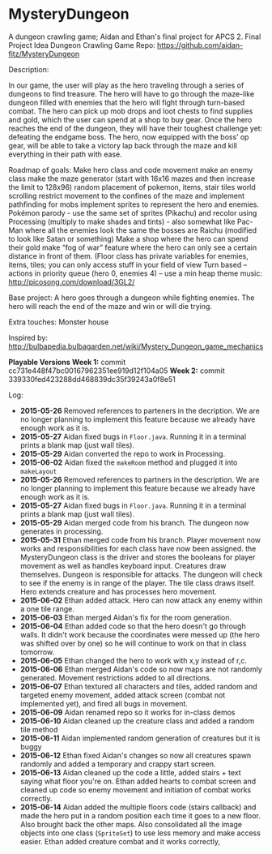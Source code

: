 # MysteryDungeon
A dungeon crawling game; Aidan and Ethan's final project for APCS 2.
Final Project Idea
Dungeon Crawling Game
Repo: https://github.com/aidan-fitz/MysteryDungeon


Description:

In our game, the user will play as the hero traveling through a series of dungeons to find treasure. The hero will have to go through the maze-like dungeon filled with enemies that the hero will fight through turn-based combat.  The hero can pick up mob drops and loot chests to find supplies and gold, which the user can spend at a shop to buy gear.  Once the hero reaches the end of the dungeon, they will have their toughest challenge yet: defeating the endgame boss.  The hero, now equipped with the boss’ op gear, will be able to take a victory lap back through the maze and kill everything in their path with ease.

Roadmap of goals:
Make hero class and code movement
make an enemy class
make the maze generator (start with 16x16 mazes and then increase the limit to 128x96)
random placement of pokemon, items, stair tiles
world scrolling
restrict movement to the confines of the maze and implement pathfinding for mobs
implement sprites to represent the hero and enemies.
Pokémon parody - use the same set of sprites (Pikachu) and recolor using Processing (multiply to make shades and tints) - also somewhat like Pac-Man where all the enemies look the same
the bosses are Raichu (modified to look like Satan or something)
Make a shop where the hero can spend their gold
make “fog of war” feature where the hero can only see a certain distance in front of them. (Floor class has private variables for enemies, items, tiles; you can only access stuff in your field of view
Turn based – actions in priority queue (hero 0, enemies 4) – use a min heap
theme music: http://picosong.com/download/3GL2/

Base project:
A hero goes through a dungeon while fighting enemies. The hero will reach the end of the maze and win or will die trying.

Extra touches:
Monster house

Inspired by: http://bulbapedia.bulbagarden.net/wiki/Mystery_Dungeon_game_mechanics

**Playable Versions**
**Week 1:** commit cc731e448f47bc00167962351ee919d12f104a05
**Week 2:** commit 339330fed423288dd468839dc35f39243a0f8e51

Log:
- **2015-05-26** Removed references to parteners in the decription.  We are no longer planning to implement this feature because we already have enough work as it is.
- **2015-05-27** Aidan fixed bugs in `Floor.java`. Running it in a terminal prints a blank map (just wall tiles).
- **2015-05-29** Aidan converted the repo to work in Processing.
- **2015-06-02** Aidan fixed the `makeRoom` method and plugged it into `makeLayout`
- **2015-05-26** Removed references to partners in the description.  We are no longer planning to implement this feature because we already have enough work as it is.
- **2015-05-27** Aidan fixed bugs in `Floor.java`. Running it in a terminal prints a blank map (just wall tiles).
- **2015-05-29** Aidan merged code from his branch.  The dungeon now generates in processing.
- **2015-05-31** Ethan merged code from his branch.  Player movement now works and responsibilities for each class have now been assigned.  the MysteryDungeon class is the driver and stores the booleans for player movement as well as handles keyboard input.  Creatures draw themselves.  Dungeon is responsible for attacks.  The dungeon will check to see if the enemy is in range of the player.  The tile class draws itself.  Hero extends creature and has processes hero movement.
- **2015-06-02** Ethan added attack.  Hero can now attack any enemy within a one tile range.
- **2015-06-03** Ethan merged Aidan's fix for the room generation.
- **2015-06-04** Ethan added code so that the hero doesn't go through walls.  It didn't work because the coordinates were messed up (the hero was shifted over by one) so he will continue to work on that in class tomorrow.
- **2015-06-05** Ethan changed the hero to work with x,y instead of r,c. 
- **2015-06-06** Ethan merged Aidan's code so now maps are not randomly generated.  Movement restrictions added to all directions.
- **2015-06-07** Ethan textured all characters and tiles, added random and targeted enemy movement, added attack screen (combat not implemented yet), and fired all bugs in movement.
- **2015-06-09** Aidan renamed repo so it works for in-class demos
- **2015-06-10** Aidan cleaned up the creature class and added a random tile method
- **2015-06-11** Aidan implemented random generation of creatures but it is buggy
- **2015-06-12** Ethan fixed Aidan's changes so now all creatures spawn randomly and added a temporary and crappy start screen.
- **2015-06-13** Aidan cleaned up the code a little, added stairs + text saying what floor you're on.  Ethan added hearts to combat screen and cleaned up code so enemy movement and initiation of combat works correctly.
- **2015-06-14** Aidan added the multiple floors code (stairs callback) and made the hero put in a random position each time it goes to a new floor. Also brought back the other maps. Also consolidated all the image objects into one class (`SpriteSet`) to use less memory and make access easier.  Ethan added creature combat and it works correctly, 